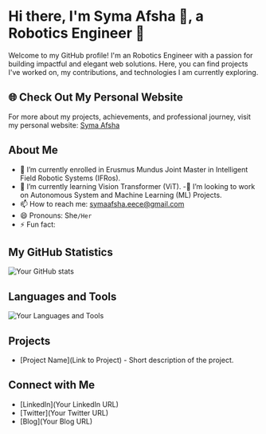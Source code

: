 # Hi there, I'm Syma Afsha 👋, a Robotics Engineer 🤖
Welcome to my GitHub profile! I'm an Robotics Engineer with a passion for building impactful and elegant web solutions. Here, you can find projects I've worked on, my contributions, and technologies I am currently exploring.

## 🌐 Check Out My Personal Website
For more about my projects, achievements, and professional journey, visit my personal website: [Syma Afsha](https://syma-afsha.github.io/symaafsha/)

## About Me
- 🔭 I’m currently enrolled in Erusmus Mundus Joint Master in Intelligent Field Robotic Systems (IFRos).
- 🌱 I’m currently learning Vision Transformer (ViT).
  -💬 I’m looking to work on Autonomous System and Machine Learning (ML) Projects. 
- 📫 How to reach me: symaafsha.eece@gmail.com
- 😄 Pronouns: She`/Her`
- ⚡ Fun fact: 

## My GitHub Statistics
![Your GitHub stats](https://github-readme-stats.vercel.app/api?syma-afsha=symaafshae&show_icons=true)

## Languages and Tools
![Your Languages and Tools](https://github-readme-stats.vercel.app/api/top-langs/?username=yourusername&layout=compact)

## Projects
- [Project Name](Link to Project) - Short description of the project.

## Connect with Me
- [LinkedIn](Your LinkedIn URL)
- [Twitter](Your Twitter URL)
- [Blog](Your Blog URL)
